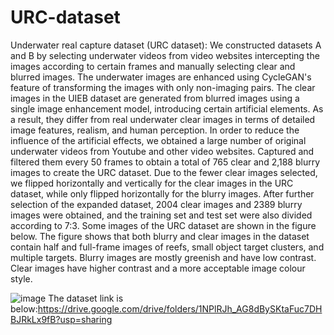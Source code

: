 # URC-dataset
Underwater real capture dataset (URC dataset): We constructed datasets A and B by selecting underwater videos from video websites intercepting the images according to certain frames and manually selecting clear and blurred images. The underwater images are enhanced using CycleGAN's feature of transforming the images with only non-imaging pairs. 
The clear images in the UIEB dataset are generated from blurred images using a single image enhancement model, introducing certain artificial elements. As a result, they differ from real underwater clear images in terms of detailed image features, realism, and human perception.
In order to reduce the influence of the artificial effects, we obtained a large number of original underwater videos from Youtube and other video websites. Captured and filtered them every 50 frames to obtain a total of 765 clear and 2,188 blurry images to create the URC dataset.
Due to the fewer clear images selected, we flipped horizontally and vertically for the clear images in the URC dataset, while only flipped horizontally for the blurry images. After further selection of the expanded dataset, 2004 clear images and 2389 blurry images were obtained, and the training set and test set were also divided according to 7:3.
Some images of the URC dataset are shown in the figure below. The figure shows that both blurry and clear images in the dataset contain half and full-frame images of reefs, small object target clusters, and multiple targets. Blurry images are mostly greenish and have low contrast. Clear images have higher contrast and a more acceptable image colour style. 

![image](https://github.com/bakee88/URC-dataset/blob/main/Database%20Thumbnails.png)
The dataset link is below:https://drive.google.com/drive/folders/1NPlRJh_AG8dBySKtaFuc7DHBJRkLx9fB?usp=sharing
